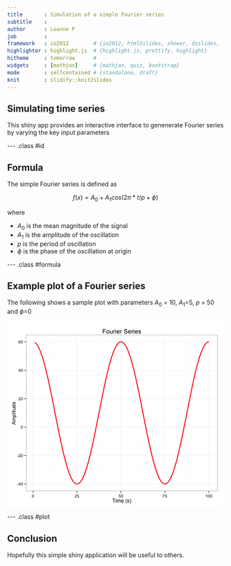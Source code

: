 ```yaml
---
title       : Simulation of a simple Fourier series
subtitle    : 
author      : Leanne P
job         : 
framework   : io2012        # {io2012, html5slides, shower, dzslides, ...}
highlighter : highlight.js  # {highlight.js, prettify, highlight}
hitheme     : tomorrow      # 
widgets     : [mathjax]     # {mathjax, quiz, bootstrap}
mode        : selfcontained # {standalone, draft}
knit        : slidify::knit2slides
---
```


## Simulating time series

This shiny app provides an interactive interface to 
genenerate Fourier series by varying the key input parameters
 

--- .class #id 

## Formula
The simple Fourier series is defined as 

$$f(x)= A_0 + A_1 cos(2\pi * t / p + \phi)  $$

where 
* $A_0$ is the mean magnitude of the signal
* $A_1$ is the amplitude of the oscillation
* $p$ is the period of oscillation 
* $\phi$ is the phase of the oscillation at origin

--- .class #formula

## Example plot of a Fourier series 
The following shows a sample plot with parameters
$A_0$ = 10,  $A_1$=5, $p$ = 50 and $\phi$=0

<img src="assets/fig/unnamed-chunk-1.png" title="plot of chunk unnamed-chunk-1" alt="plot of chunk unnamed-chunk-1" style="display: block; margin: auto;" />

--- .class #plot

## Conclusion

Hopefully this simple shiny application will be useful to others. 




